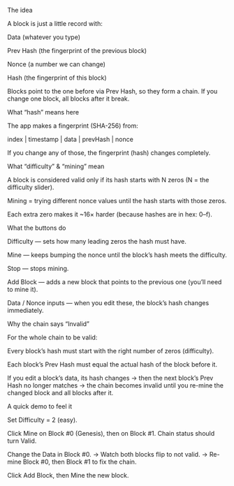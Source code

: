 The idea

A block is just a little record with:

Data (whatever you type)

Prev Hash (the fingerprint of the previous block)

Nonce (a number we can change)

Hash (the fingerprint of this block)

Blocks point to the one before via Prev Hash, so they form a chain.
If you change one block, all blocks after it break.

What “hash” means here

The app makes a fingerprint (SHA-256) from:

index | timestamp | data | prevHash | nonce


If you change any of those, the fingerprint (hash) changes completely.

What “difficulty” & “mining” mean

A block is considered valid only if its hash starts with N zeros (N = the difficulty slider).

Mining = trying different nonce values until the hash starts with those zeros.

Each extra zero makes it ~16× harder (because hashes are in hex: 0–f).

What the buttons do

Difficulty — sets how many leading zeros the hash must have.

Mine — keeps bumping the nonce until the block’s hash meets the difficulty.

Stop — stops mining.

Add Block — adds a new block that points to the previous one (you’ll need to mine it).

Data / Nonce inputs — when you edit these, the block’s hash changes immediately.

Why the chain says “Invalid”

For the whole chain to be valid:

Every block’s hash must start with the right number of zeros (difficulty).

Each block’s Prev Hash must equal the actual hash of the block before it.

If you edit a block’s data, its hash changes → then the next block’s Prev Hash no longer matches → the chain becomes invalid until you re-mine the changed block and all blocks after it.

A quick demo to feel it

Set Difficulty = 2 (easy).

Click Mine on Block #0 (Genesis), then on Block #1.
Chain status should turn Valid.

Change the Data in Block #0.
→ Watch both blocks flip to not valid.
→ Re-mine Block #0, then Block #1 to fix the chain.

Click Add Block, then Mine the new block.